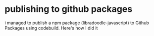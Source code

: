 # publishing to github packages

i managed to publish a npm package (libradoodle-javascript) to Github Packages
using codebuild. Here's how I did it